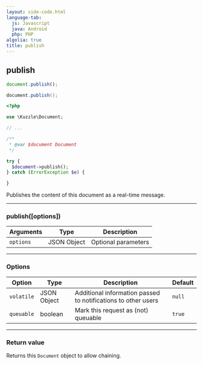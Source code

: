 ```yaml
---
layout: side-code.html
language-tab:
  js: Javascript
  java: Android
  php: PHP
algolia: true
title: publish
---
```


## publish

```js
document.publish();
```

```java
document.publish();
```

```php
<?php

use \Kuzzle\Document;

// ...

/**
 * @var $document Document
 */

try {
  $document->publish();
} catch (ErrorException $e) {

}
```

Publishes the content of this document as a real-time message.

---

### publish([options])

| Arguments | Type | Description |
|---------------|---------|----------------------------------------|
| ``options`` | JSON Object | Optional parameters |

---

### Options

| Option | Type | Description | Default |
|---------------|---------|----------------------------------------|---------|
| ``volatile`` | JSON Object | Additional information passed to notifications to other users | ``null`` |
| ``queuable`` | boolean | Mark this request as (not) queuable | ``true`` |

---

### Return value

Returns this `Document` object to allow chaining.
